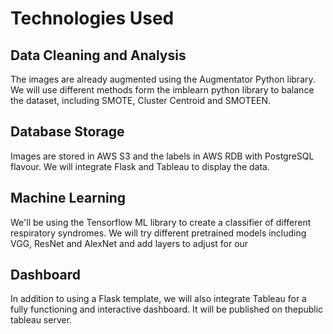 # Technologies Used
## Data Cleaning and Analysis
The images are already augmented using the Augmentator Python library. We will use different methods form the imblearn python library to balance the dataset, including SMOTE, Cluster Centroid and SMOTEEN.

## Database Storage
Images are stored in AWS S3 and the labels in AWS RDB with PostgreSQL flavour. We will integrate Flask and Tableau to display the data.

## Machine Learning
We'll be using the Tensorflow ML library to create a classifier of different respiratory syndromes. We will try different pretrained models including VGG, ResNet and AlexNet and add layers to adjust for our 

## Dashboard
In addition to using a Flask template, we will also integrate Tableau for a fully functioning and interactive dashboard. It will be published on thepublic tableau server.